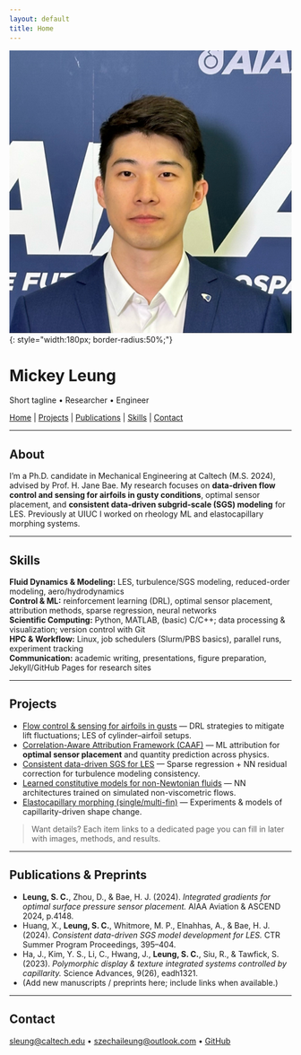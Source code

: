 ```yaml
---
layout: default
title: Home
---
```



![Profile picture](/Pictures/Profile_pic_AIAA.jpg){: style="width:180px; border-radius:50%;"}

# Mickey Leung
Short tagline • Researcher • Engineer

[Home](/) | [Projects](#projects) | [Publications](#publications--preprints) | [Skills](#skills) | [Contact](#contact)

---

## About
I’m a Ph.D. candidate in Mechanical Engineering at Caltech (M.S. 2024), advised by Prof. H. Jane Bae. My research focuses on **data-driven flow control and sensing for airfoils in gusty conditions**, optimal sensor placement, and **consistent data-driven subgrid-scale (SGS) modeling** for LES. Previously at UIUC I worked on rheology ML and elastocapillary morphing systems.

---

## Skills
**Fluid Dynamics & Modeling:** LES, turbulence/SGS modeling, reduced-order modeling, aero/hydrodynamics  
**Control & ML:** reinforcement learning (DRL), optimal sensor placement, attribution methods, sparse regression, neural networks  
**Scientific Computing:** Python, MATLAB, (basic) C/C++; data processing & visualization; version control with Git  
**HPC & Workflow:** Linux, job schedulers (Slurm/PBS basics), parallel runs, experiment tracking  
**Communication:** academic writing, presentations, figure preparation, Jekyll/GitHub Pages for research sites

---

## Projects
- [Flow control & sensing for airfoils in gusts](/project-les-gust-control) — DRL strategies to mitigate lift fluctuations; LES of cylinder–airfoil setups.
- [Correlation-Aware Attribution Framework (CAAF)](/project-caaf) — ML attribution for **optimal sensor placement** and quantity prediction across physics.
- [Consistent data-driven SGS for LES](/project-sgs-les) — Sparse regression + NN residual correction for turbulence modeling consistency.
- [Learned constitutive models for non-Newtonian fluids](/project-rheology-constitutive) — NN architectures trained on simulated non-viscometric flows.
- [Elastocapillary morphing (single/multi-fin)](/project-elastocapillary) — Experiments & models of capillarity-driven shape change.

> Want details? Each item links to a dedicated page you can fill in later with images, methods, and results.

---

## Publications & Preprints
- **Leung, S. C.**, Zhou, D., & Bae, H. J. (2024). *Integrated gradients for optimal surface pressure sensor placement.* AIAA Aviation & ASCEND 2024, p.4148.  
- Huang, X., **Leung, S. C.**, Whitmore, M. P., Elnahhas, A., & Bae, H. J. (2024). *Consistent data-driven SGS model development for LES.* CTR Summer Program Proceedings, 395–404.  
- Ha, J., Kim, Y. S., Li, C., Hwang, J., **Leung, S. C.**, Siu, R., & Tawfick, S. (2023). *Polymorphic display & texture integrated systems controlled by capillarity.* Science Advances, 9(26), eadh1321.  
- (Add new manuscripts / preprints here; include links when available.)

---

## Contact
sleung@caltech.edu • szechaileung@outlook.com • [GitHub](https://github.com/Mickey-Leung)

